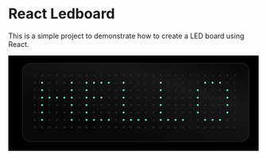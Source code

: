 # React Ledboard

This is a simple project to demonstrate how to create a LED board using React.

![](./public/demo.png)

